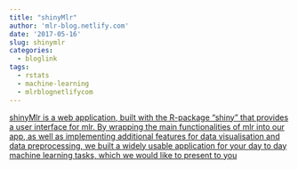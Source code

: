 ```yaml
---
title: "shinyMlr"
author: 'mlr-blog.netlify.com'
date: '2017-05-16'
slug: shinymlr
categories:
  - bloglink
tags:
  - rstats
  - machine-learning
  - mlrblognetlifycom
---
```


[shinyMlr is a web application, built with the R-package “shiny” that provides a user interface for mlr. By wrapping the main functionalities of mlr into our app, as well as implementing additional features for data visualisation and data preprocessing, we built a widely usable application for your day to day machine learning tasks, which we would like to present to you<i class="fas fa-external-link-alt"></i>](https://mlr-blog.netlify.com/post/2017-05-16-shinymlr/)


